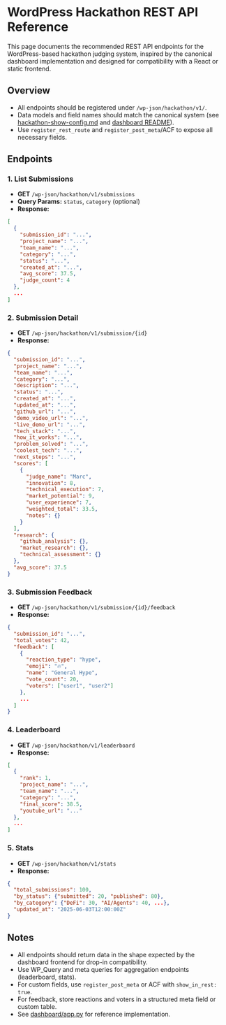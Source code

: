 # WordPress Hackathon REST API Reference

This page documents the recommended REST API endpoints for the WordPress-based hackathon judging system, inspired by the canonical dashboard implementation and designed for compatibility with a React or static frontend.

## Overview

- All endpoints should be registered under `/wp-json/hackathon/v1/`.
- Data models and field names should match the canonical system (see [hackathon-show-config.md](../hackathon-show-config.md) and [dashboard README](../../scripts/hackathon/dashboard/README.md)).
- Use `register_rest_route` and `register_post_meta`/ACF to expose all necessary fields.

## Endpoints

### 1. List Submissions
- **GET** `/wp-json/hackathon/v1/submissions`
- **Query Params:** `status`, `category` (optional)
- **Response:**
```json
[
  {
    "submission_id": "...",
    "project_name": "...",
    "team_name": "...",
    "category": "...",
    "status": "...",
    "created_at": "...",
    "avg_score": 37.5,
    "judge_count": 4
  },
  ...
]
```

### 2. Submission Detail
- **GET** `/wp-json/hackathon/v1/submission/{id}`
- **Response:**
```json
{
  "submission_id": "...",
  "project_name": "...",
  "team_name": "...",
  "category": "...",
  "description": "...",
  "status": "...",
  "created_at": "...",
  "updated_at": "...",
  "github_url": "...",
  "demo_video_url": "...",
  "live_demo_url": "...",
  "tech_stack": "...",
  "how_it_works": "...",
  "problem_solved": "...",
  "coolest_tech": "...",
  "next_steps": "...",
  "scores": [
    {
      "judge_name": "Marc",
      "innovation": 8,
      "technical_execution": 7,
      "market_potential": 9,
      "user_experience": 7,
      "weighted_total": 33.5,
      "notes": {}
    }
  ],
  "research": {
    "github_analysis": {},
    "market_research": {},
    "technical_assessment": {}
  },
  "avg_score": 37.5
}
```

### 3. Submission Feedback
- **GET** `/wp-json/hackathon/v1/submission/{id}/feedback`
- **Response:**
```json
{
  "submission_id": "...",
  "total_votes": 42,
  "feedback": [
    {
      "reaction_type": "hype",
      "emoji": "🔥",
      "name": "General Hype",
      "vote_count": 20,
      "voters": ["user1", "user2"]
    },
    ...
  ]
}
```

### 4. Leaderboard
- **GET** `/wp-json/hackathon/v1/leaderboard`
- **Response:**
```json
[
  {
    "rank": 1,
    "project_name": "...",
    "team_name": "...",
    "category": "...",
    "final_score": 38.5,
    "youtube_url": "..."
  },
  ...
]
```

### 5. Stats
- **GET** `/wp-json/hackathon/v1/stats`
- **Response:**
```json
{
  "total_submissions": 100,
  "by_status": {"submitted": 20, "published": 80},
  "by_category": {"DeFi": 30, "AI/Agents": 40, ...},
  "updated_at": "2025-06-03T12:00:00Z"
}
```

## Notes
- All endpoints should return data in the shape expected by the dashboard frontend for drop-in compatibility.
- Use WP_Query and meta queries for aggregation endpoints (leaderboard, stats).
- For custom fields, use `register_post_meta` or ACF with `show_in_rest: true`.
- For feedback, store reactions and voters in a structured meta field or custom table.
- See [dashboard/app.py](../../scripts/hackathon/dashboard/app.py) for reference implementation. 